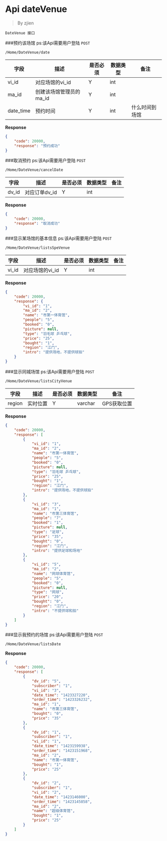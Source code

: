 Api dateVenue
===
>By zjien

`DateVenue 接口`

###预约该场馆
ps:该Api需要用户登陆
`POST`

`/Home/DateVenue/date`

字段 | 描述 | 是否必须 | 数据类型 | 备注
--------------------- | ------------------- | ------------------- | ---------------------- | ------------------
vi_id | 对应场馆的vi_id | Y | int | 
ma_id | 创建该场馆管理员的ma_id | Y | int |
date_time | 预约时间 | Y | int | 什么时间到场馆

**Response**
```json
{
    "code": 20000,
    "response": "预约成功"
}
```



###取消预约
ps:该Api需要用户登陆
`POST`

`/Home/DateVenue/cancelDate`

字段 | 描述 | 是否必须 | 数据类型 | 备注
--------------------- | ------------------- | ------------------- | ---------------------- | ------------------
dv_id | 对应订单dv_id | Y | int | 

**Response**
```json
{
    "code": 20000,
    "response": "取消成功"
}
```



###显示某场馆的基本信息
ps:该Api需要用户登陆
`POST`

`/Home/DateVenue/listsSpeVenue`

字段 | 描述 | 是否必须 | 数据类型 | 备注
--------------------- | ------------------- | ------------------- | ---------------------- | ------------------
vi_id | 对应场馆的vi_id | Y | int | 

**Response**
```json
{
    "code": 20000,
    "response": {
        "vi_id": "1",
        "ma_id": "2",
        "name": "市第一体育馆",
        "people": "5",
        "booked": "0",
        "picture": null,
        "type": "羽毛球 乒乓球",
        "price": "25",
        "bought": "1",
        "region": "江门",
        "intro": "提供场地，不提供球拍"
    }
}
```



###显示同城场馆
ps:该Api需要用户登陆
`POST`

`/Home/DateVenue/listsCityVenue`

字段 | 描述 | 是否必须 | 数据类型 | 备注
--------------------- | ------------------- | ------------------- | ---------------------- | ------------------
region | 实时位置 | Y | varchar | GPS获取位置

**Response**
```json
{
    "code": 20000,
    "response": [
        {
            "vi_id": "1",
            "ma_id": "2",
            "name": "市第一体育馆",
            "people": "5",
            "booked": "0",
            "picture": null,
            "type": "羽毛球 乒乓球",
            "price": "25",
            "bought": "1",
            "region": "江门",
            "intro": "提供场地，不提供球拍"
        },
        {
            "vi_id": "3",
            "ma_id": "1",
            "name": "市第三体育馆",
            "people": "7",
            "booked": "1",
            "picture": null,
            "type": "足球",
            "price": "35",
            "bought": "0",
            "region": "江门",
            "intro": "提供足球和场地"
        },
        {
            "vi_id": "5",
            "ma_id": "2",
            "name": "网球体育馆",
            "people": "5",
            "booked": "0",
            "picture": null,
            "type": "网球",
            "price": "20",
            "bought": "0",
            "region": "江门",
            "intro": "不提供球和拍"
        }
    ]
}
```



###显示我预约的场馆
ps:该Api需要用户登陆
`POST`

`/Home/DateVenue/listsDate`

**Response**
```json
{
    "code": 20000,
    "response": [
        {
            "dv_id": "5",
            "subscriber": "1",
            "vi_id": "3",
            "date_time": "1423327220",
            "order_time": "1423326232",
            "ma_id": "1",
            "name": "市第三体育馆",
            "bought": "0",
            "price": "35"
        },
        {
            "dv_id": "1",
            "subscriber": "1",
            "vi_id": "1",
            "date_time": "1423159938",
            "order_time": "1423151968",
            "ma_id": "2",
            "name": "市第一体育馆",
            "bought": "1",
            "price": "25"
        },
        {
            "dv_id": "2",
            "subscriber": "1",
            "vi_id": "2",
            "date_time": "1423146000",
            "order_time": "1423145858",
            "ma_id": "2",
            "name": "超级体育馆",
            "bought": "1",
            "price": "25"
        }
    ]
}
```